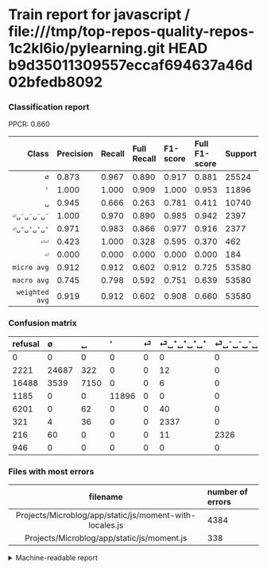 # Train report for javascript / file:///tmp/top-repos-quality-repos-1c2kl6io/pylearning.git HEAD b9d35011309557eccaf694637a46d02bfedb8092

### Classification report

PPCR: 0.660

| Class | Precision | Recall | Full Recall | F1-score | Full F1-score | Support | Full Support | PPCR |
|------:|:----------|:-------|:------------|:---------|:---------|:--------|:-------------|:-----|
| `∅` | 0.873| 0.967| 0.890| 0.917| 0.881| 25524| 27745| 0.920 |
| `'` | 1.000| 1.000| 0.909| 1.000| 0.953| 11896| 13081| 0.909 |
| `␣` | 0.945| 0.666| 0.263| 0.781| 0.411| 10740| 27228| 0.394 |
| `⏎␣⁻␣⁻␣⁻␣⁻` | 1.000| 0.970| 0.890| 0.985| 0.942| 2397| 2613| 0.917 |
| `⏎␣⁺␣⁺␣⁺␣⁺` | 0.971| 0.983| 0.866| 0.977| 0.916| 2377| 2698| 0.881 |
| `⏎⏎` | 0.423| 1.000| 0.328| 0.595| 0.370| 462| 1408| 0.328 |
| `⏎` | 0.000| 0.000| 0.000| 0.000| 0.000| 184| 6385| 0.029 |
| `micro avg` | 0.912| 0.912| 0.602| 0.912| 0.725| 53580| 81158| 0.660 |
| `macro avg` | 0.745| 0.798| 0.592| 0.751| 0.639| 53580| 81158| 0.660 |
| `weighted avg` | 0.919| 0.912| 0.602| 0.908| 0.660| 53580| 81158| 0.660 |

### Confusion matrix

|refusal|  ∅| ␣| '| ⏎| ⏎␣⁺␣⁺␣⁺␣⁺| ⏎␣⁻␣⁻␣⁻␣⁻| ⏎⏎| 
|:---|:---|:---|:---|:---|:---|:---|:---|
|0 |0 |0 |0 |0 |0 |0 |0 |
|2221 |24687 |322 |0 |0 |12 |0 |503 |
|16488 |3539 |7150 |0 |0 |6 |0 |45 |
|1185 |0 |0 |11896 |0 |0 |0 |0 |
|6201 |0 |62 |0 |0 |40 |0 |82 |
|321 |4 |36 |0 |0 |2337 |0 |0 |
|216 |60 |0 |0 |0 |11 |2326 |0 |
|946 |0 |0 |0 |0 |0 |0 |462 |

### Files with most errors

| filename | number of errors|
|:----:|:-----|
| Projects/Microblog/app/static/js/moment-with-locales.js | 4384 |
| Projects/Microblog/app/static/js/moment.js | 338 |

<details>
    <summary>Machine-readable report</summary>
```json
{
  "cl_report": {"\u0027": {"f1-score": 1.0, "precision": 1.0, "recall": 1.0, "support": 11896}, "macro avg": {"f1-score": 0.7507514733315118, "precision": 0.744508137343544, "recall": 0.7980706584415661, "support": 53580}, "micro avg": {"f1-score": 0.9118701007838745, "precision": 0.9118701007838745, "recall": 0.9118701007838745, "support": 53580}, "weighted avg": {"f1-score": 0.9081836753090522, "precision": 0.918527269386281, "recall": 0.9118701007838745, "support": 53580}, "\u2205": {"f1-score": 0.9174935890288772, "precision": 0.8726405090137858, "recall": 0.9672073342736248, "support": 25524}, "\u23ce": {"f1-score": 0.0, "precision": 0.0, "recall": 0.0, "support": 184}, "\u23ce\u23ce": {"f1-score": 0.5945945945945945, "precision": 0.4230769230769231, "recall": 1.0, "support": 462}, "\u23ce\u2423\u207a\u2423\u207a\u2423\u207a\u2423\u207a": {"f1-score": 0.97721095546728, "precision": 0.9713216957605985, "recall": 0.983172065628944, "support": 2377}, "\u23ce\u2423\u207b\u2423\u207b\u2423\u207b\u2423\u207b": {"f1-score": 0.9849671818759262, "precision": 1.0, "recall": 0.9703796412181894, "support": 2397}, "\u2423": {"f1-score": 0.7809939923539049, "precision": 0.9445178335535006, "recall": 0.6657355679702048, "support": 10740}},
  "cl_report_full": {"\u0027": {"f1-score": 0.9525563518436962, "precision": 1.0, "recall": 0.9094105955202202, "support": 13081}, "macro avg": {"f1-score": 0.6388386854532332, "precision": 0.744508137343544, "recall": 0.5923252299141871, "support": 81158}, "micro avg": {"f1-score": 0.7252297050572222, "precision": 0.9118701007838745, "recall": 0.6020108923334729, "support": 81158}, "weighted avg": {"f1-score": 0.6598080362178707, "precision": 0.8482104134827941, "recall": 0.6020108923334729, "support": 81158}, "\u2205": {"f1-score": 0.8811278665120015, "precision": 0.8726405090137858, "recall": 0.889781942692377, "support": 27745}, "\u23ce": {"f1-score": 0.0, "precision": 0.0, "recall": 0.0, "support": 6385}, "\u23ce\u23ce": {"f1-score": 0.3696, "precision": 0.4230769230769231, "recall": 0.328125, "support": 1408}, "\u23ce\u2423\u207a\u2423\u207a\u2423\u207a\u2423\u207a": {"f1-score": 0.9157523510971786, "precision": 0.9713216957605985, "recall": 0.8661971830985915, "support": 2698}, "\u23ce\u2423\u207b\u2423\u207b\u2423\u207b\u2423\u207b": {"f1-score": 0.9418910710670175, "precision": 1.0, "recall": 0.8901645618063528, "support": 2613}, "\u2423": {"f1-score": 0.4109431576527387, "precision": 0.9445178335535006, "recall": 0.2625973262817688, "support": 27228}},
  "ppcr": 0.6601936962468272
}
```
</details>

